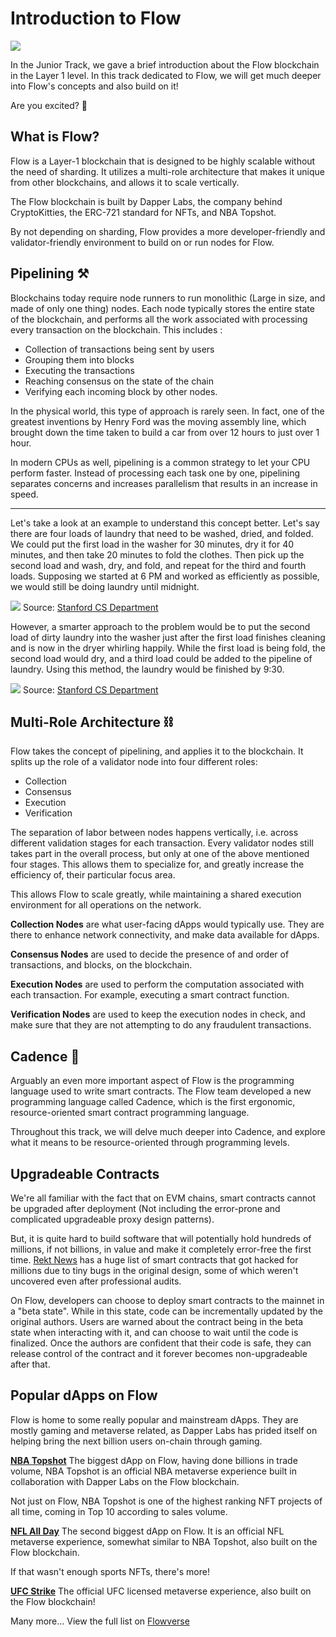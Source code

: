 # Introduction to Flow

![](https://i.imgur.com/bQNXrDE.png)

In the Junior Track, we gave a brief introduction about the Flow blockchain in the Layer 1 level. In this track dedicated to Flow, we will get much deeper into Flow's concepts and also build on it!

Are you excited? 🚀

<Quiz questionId="94842a40-cad4-4ed0-93bb-b455d630775c" />

## What is Flow?

Flow is a Layer-1 blockchain that is designed to be highly scalable without the need of sharding. It utilizes a multi-role architecture that makes it unique from other blockchains, and allows it to scale vertically.

The Flow blockchain is built by Dapper Labs, the company behind CryptoKitties, the ERC-721 standard for NFTs, and NBA Topshot.

By not depending on sharding, Flow provides a more developer-friendly and validator-friendly environment to build on or run nodes for Flow.

<Quiz questionId="0ca62d1a-2930-4278-8aa6-95902452b824" />

## Pipelining ⚒

Blockchains today require node runners to run monolithic (Large in size, and made of only one thing) nodes. Each node typically stores the entire state of the blockchain, and performs all the work associated with processing every transaction on the blockchain. This includes :
- Collection of transactions being sent by users
- Grouping them into blocks
- Executing the transactions
- Reaching consensus on the state of the chain
- Verifying each incoming block by other nodes.

In the physical world, this type of approach is rarely seen. In fact, one of the greatest inventions by Henry Ford was the moving assembly line, which brought down the time taken to build a car from over 12 hours to just over 1 hour.

In modern CPUs as well, pipelining is a common strategy to let your CPU perform faster. Instead of processing each task one by one, pipelining separates concerns and increases parallelism that results in an increase in speed.

<Quiz questionId="49578c00-a292-451d-8c4e-8b8477ab8541" />

---

Let's take a look at an example to understand this concept better. Let's say there are four loads of laundry that need to be washed, dried, and folded. We could put the first load in the washer for 30 minutes, dry it for 40 minutes, and then take 20 minutes to fold the clothes. Then pick up the second load and wash, dry, and fold, and repeat for the third and fourth loads. Supposing we started at 6 PM and worked as efficiently as possible, we would still be doing laundry until midnight.

![](https://i.imgur.com/whBgVxk.png)
Source: [Stanford CS Department](https://cs.stanford.edu/people/eroberts/courses/soco/projects/risc/pipelining/index.html)

However, a smarter approach to the problem would be to put the second load of dirty laundry into the washer just after the first load finishes cleaning and is now in the dryer whirling happily. While the first load is being fold, the second load would dry, and a third load could be added to the pipeline of laundry. Using this method, the laundry would be finished by 9:30.

![](https://i.imgur.com/xOYO7U6.png)
Source: [Stanford CS Department](https://cs.stanford.edu/people/eroberts/courses/soco/projects/risc/pipelining/index.html)

## Multi-Role Architecture ⛓

Flow takes the concept of pipelining, and applies it to the blockchain. It splits up the role of a validator node into four different roles:

- Collection
- Consensus
- Execution
- Verification

The separation of labor between nodes happens vertically, i.e. across different validation stages for each transaction. Every validator nodes still takes part in the overall process, but only at one of the above mentioned four stages. This allows them to specialize for, and greatly increase the efficiency of, their particular focus area.

This allows Flow to scale greatly, while maintaining a shared execution environment for all operations on the network.

**Collection Nodes** are what user-facing dApps would typically use. They are there to enhance network connectivity, and make data available for dApps.

**Consensus Nodes** are used to decide the presence of and order of transactions, and blocks, on the blockchain.

**Execution Nodes** are used to perform the computation associated with each transaction. For example, executing a smart contract function.

**Verification Nodes** are used to keep the execution nodes in check, and make sure that they are not attempting to do any fraudulent transactions.

<Quiz questionId="ea815c48-beac-465f-a77c-35d29fd5f5dd" />

<Quiz questionId="ae181a3f-a955-4da6-a3c9-745db43a93f0" />


## Cadence 🤯

Arguably an even more important aspect of Flow is the programming language used to write smart contracts. The Flow team developed a new programming language called Cadence, which is the first ergonomic, resource-oriented smart contract programming language.

Throughout this track, we will delve much deeper into Cadence, and explore what it means to be resource-oriented through programming levels.

<Quiz questionId="21c87557-84ac-4160-9596-d2fec6357cad" />

## Upgradeable Contracts

We're all familiar with the fact that on EVM chains, smart contracts cannot be upgraded after deployment (Not including the error-prone and complicated upgradeable proxy design patterns).

But, it is quite hard to build software that will potentially hold hundreds of millions, if not billions, in value and make it completely error-free the first time. [Rekt News](https://rekt.news) has a huge list of smart contracts that got hacked for millions due to tiny bugs in the original design, some of which weren't uncovered even after professional audits.

On Flow, developers can choose to deploy smart contracts to the mainnet in a "beta state". While in this state, code can be incrementally updated by the original authors. Users are warned about the contract being in the beta state when interacting with it, and can choose to wait until the code is finalized. Once the authors are confident that their code is safe, they can release control of the contract and it forever becomes non-upgradeable after that.

## Popular dApps on Flow

Flow is home to some really popular and mainstream dApps. They are mostly gaming and metaverse related, as Dapper Labs has prided itself on helping bring the next billion users on-chain through gaming.

**[NBA Topshot](https://nbatopshot.com)**
The biggest dApp on Flow, having done billions in trade volume, NBA Topshot is an official NBA metaverse experience built in collaboration with Dapper Labs on the Flow blockchain.

Not just on Flow, NBA Topshot is one of the highest ranking NFT projects of all time, coming in Top 10 according to sales volume.

**[NFL All Day](https://nflallday.com/)**
The second biggest dApp on Flow. It is an official NFL metaverse experience, somewhat similar to NBA Topshot, also built on the Flow blockchain.

If that wasn't enough sports NFTs, there's more!

**[UFC Strike](https://ufcstrike.com)**
The official UFC licensed metaverse experience, also built on the Flow blockchain!

Many more... View the full list on [Flowverse](https://www.flowverse.co/)

<Quiz questionId="df3a5cd3-ef1c-4e70-b0dd-b3261e43b008" />

<SubmitQuiz />
